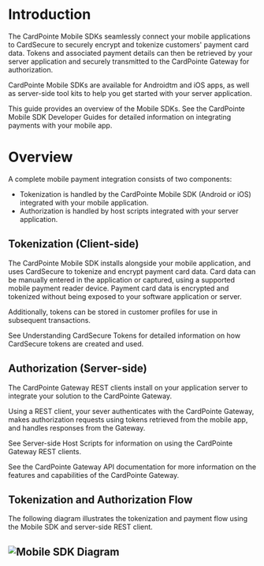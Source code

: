 # Introduction

The CardPointe Mobile SDKs seamlessly connect your mobile applications to CardSecure to securely encrypt and tokenize customers' payment card data. Tokens and associated payment details can then be retrieved by your server application and securely transmitted to the CardPointe Gateway for authorization.

CardPointe Mobile SDKs are available for Androidtm and iOS apps, as well as server-side tool kits to help you get started with your server application.

This guide provides an overview of the Mobile SDKs. See the CardPointe Mobile SDK Developer Guides for detailed information on integrating payments with your mobile app.

# Overview

A complete mobile payment integration consists of two components:

- Tokenization is handled by the CardPointe Mobile SDK (Android or iOS) integrated with your mobile application.
- Authorization is handled by host scripts integrated with your server application.

## Tokenization (Client-side)

The CardPointe Mobile SDK installs alongside your mobile application, and uses CardSecure to tokenize and encrypt payment card data. Card data can be manually entered in the application or captured, using a supported mobile payment reader device. Payment card data is encrypted and tokenized without being exposed to your software application or server.

Additionally, tokens can be stored in customer profiles for use in subsequent transactions.

See Understanding CardSecure Tokens for detailed information on how CardSecure tokens are created and used.

## Authorization (Server-side)

The CardPointe Gateway REST clients install on your application server to integrate your solution to the CardPointe Gateway.

Using a REST client, your sever authenticates with the CardPointe Gateway, makes authorization requests using tokens retrieved from the mobile app, and handles responses from the Gateway.

See Server-side Host Scripts for information on using the CardPointe Gateway REST clients.

See the CardPointe Gateway API documentation for more information on the features and capabilities of the CardPointe Gateway.

## Tokenization and Authorization Flow

The following diagram illustrates the tokenization and payment flow using the Mobile SDK and server-side REST client.

<!-- align: center -->
![Mobile SDK Diagram](../assets/images/SDK-Diagram-5-2022-09-14)
-

